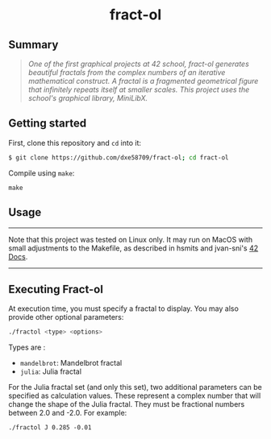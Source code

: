 <h1 align="center">
	fract-ol
</h1>

## Summary
> <i> One of the first graphical projects at 42 school, fract-ol generates beautiful fractals from the complex numbers of an iterative mathematical construct.
> A fractal is a fragmented geometrical figure that infinitely repeats itself at smaller scales.
> This project uses the school's graphical library, MiniLibX.</i>

## Getting started
First, clone this repository and `cd` into it:

```zsh
$ git clone https://github.com/dxe58709/fract-ol; cd fract-ol
```

Compile using `make`:
```
make
```

## Usage
---

Note that this project was tested on Linux only. It may run on MacOS with small adjustments to the Makefile, as described in hsmits and jvan-sni's [42 Docs](https://harm-smits.github.io/42docs/libs/minilibx/getting_started.html).

---

## Executing Fract-ol
At execution time, you must specify a fractal to display. You may also provide other optional parameters:
```zsh
./fractol <type> <options>
```

Types are :
* ```mandelbrot```: Mandelbrot fractal
* ```julia```: Julia fractal

For the Julia fractal set (and only this set), two additional parameters can be specified as calculation values. 
These represent a complex number that will change the shape of the Julia fractal.
They must be fractional numbers between 2.0 and -2.0. For example:

```shell
./fractol J 0.285 -0.01
```
